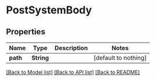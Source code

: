 # PostSystemBody


## Properties
Name | Type | Description | Notes
------------ | ------------- | ------------- | -------------
**path** | **String** |  | [default to nothing]


[[Back to Model list]](../README.md#models) [[Back to API list]](../README.md#api-endpoints) [[Back to README]](../README.md)


